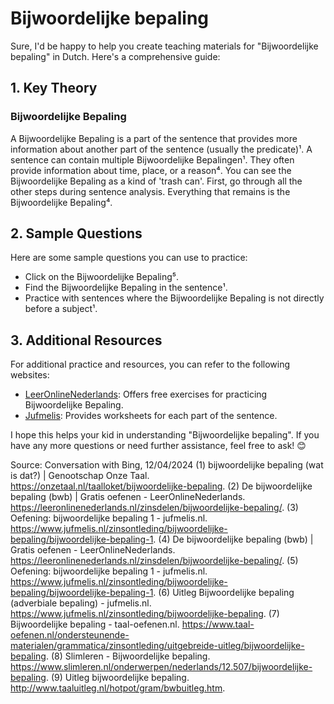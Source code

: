# Bijwoordelijke bepaling
Sure, I'd be happy to help you create teaching materials for "Bijwoordelijke bepaling" in Dutch. Here's a comprehensive guide:

## 1. Key Theory

### Bijwoordelijke Bepaling
A Bijwoordelijke Bepaling is a part of the sentence that provides more information about another part of the sentence (usually the predicate)¹. A sentence can contain multiple Bijwoordelijke Bepalingen¹. They often provide information about time, place, or a reason⁴. You can see the Bijwoordelijke Bepaling as a kind of 'trash can'. First, go through all the other steps during sentence analysis. Everything that remains is the Bijwoordelijke Bepaling⁴.

## 2. Sample Questions

Here are some sample questions you can use to practice:

- Click on the Bijwoordelijke Bepaling⁵.
- Find the Bijwoordelijke Bepaling in the sentence¹.
- Practice with sentences where the Bijwoordelijke Bepaling is not directly before a subject¹.

## 3. Additional Resources
For additional practice and resources, you can refer to the following websites:
- [LeerOnlineNederlands](^4^): Offers free exercises for practicing Bijwoordelijke Bepaling.
- [Jufmelis](^5^): Provides worksheets for each part of the sentence.

I hope this helps your kid in understanding "Bijwoordelijke bepaling". If you have any more questions or need further assistance, feel free to ask! 😊

Source: Conversation with Bing, 12/04/2024
(1) bijwoordelijke bepaling (wat is dat?) | Genootschap Onze Taal. https://onzetaal.nl/taalloket/bijwoordelijke-bepaling.
(2) De bijwoordelijke bepaling (bwb) | Gratis oefenen - LeerOnlineNederlands. https://leeronlinenederlands.nl/zinsdelen/bijwoordelijke-bepaling/.
(3) Oefening: bijwoordelijke bepaling 1 - jufmelis.nl. https://www.jufmelis.nl/zinsontleding/bijwoordelijke-bepaling/bijwoordelijke-bepaling-1.
(4) De bijwoordelijke bepaling (bwb) | Gratis oefenen - LeerOnlineNederlands. https://leeronlinenederlands.nl/zinsdelen/bijwoordelijke-bepaling/.
(5) Oefening: bijwoordelijke bepaling 1 - jufmelis.nl. https://www.jufmelis.nl/zinsontleding/bijwoordelijke-bepaling/bijwoordelijke-bepaling-1.
(6) Uitleg Bijwoordelijke bepaling (adverbiale bepaling) - jufmelis.nl. https://www.jufmelis.nl/zinsontleding/bijwoordelijke-bepaling.
(7) Bijwoordelijke bepaling - taal-oefenen.nl. https://www.taal-oefenen.nl/ondersteunende-materialen/grammatica/zinsontleding/uitgebreide-uitleg/bijwoordelijke-bepaling.
(8) Slimleren - Bijwoordelijke bepaling. https://www.slimleren.nl/onderwerpen/nederlands/12.507/bijwoordelijke-bepaling.
(9) Uitleg bijwoordelijke bepaling. http://www.taaluitleg.nl/hotpot/gram/bwbuitleg.htm.
